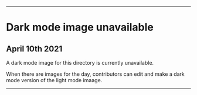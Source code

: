 
***
 
# Dark mode image unavailable

## April 10th 2021

A dark mode image for this directory is currently unavailable.

When there are images for the day, contributors can edit and make a dark mode version of the light mode imaage.

***
